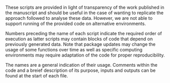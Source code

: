 

These scripts are provided in light of transparency of the work published in the manuscript and should be useful in the case of wanting to replicate the approach followed to analyse these data. However, we are not able to support running of the provided code on alternative environments.

Numbers preceding the name of each script indicate the required order of execution as latter scripts may contain blocks of code that depend on previously generated data. Note that package updates may change the usage of some functions over time as well as specific computing environments may require adaptation of the code for proper reproducibility. 

The names are a general indication of their usage. Comments within the code and a breief description of its purpose, inputs and outputs can be found at the start of each file.
